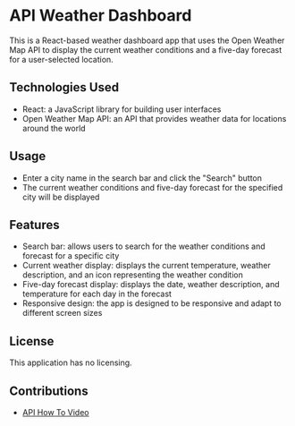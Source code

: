 # API Weather Dashboard

This is a React-based weather dashboard app that uses the Open Weather Map API to display the current weather conditions and a five-day forecast for a user-selected location.



## Technologies Used
- React: a JavaScript library for building user interfaces
- Open Weather Map API: an API that provides weather data for locations around the world

## Usage
- Enter a city name in the search bar and click the "Search" button
- The current weather conditions and five-day forecast for the specified city will be displayed
## Features

- Search bar: allows users to search for the weather conditions and forecast for a specific city
- Current weather display: displays the current temperature, weather description, and an icon representing the weather condition
- Five-day forecast display: displays the date, weather description, and temperature for each day in the forecast
- Responsive design: the app is designed to be responsive and adapt to different screen sizes

## License

This application has no licensing.


## Contributions

- [API How To Video](https://www.youtube.com/watch?v=cWk5EKVxrgo&t=5979s)

